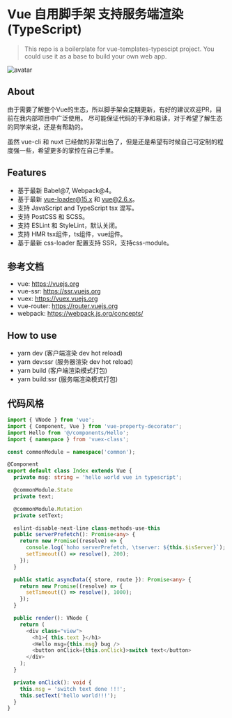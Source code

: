 # Vue 自用脚手架 支持服务端渲染 (TypeScript)

> This repo is a boilerplate for vue-templates-typescipt project. You could use it as a base to build your own web app.

![avatar](http://wx4.sinaimg.cn/large/7ee06dc9ly1g5db7bte8ij216z0u0qjm.jpg)


## About

由于需要了解整个Vue的生态，所以脚手架会定期更新，有好的建议欢迎PR，目前在我内部项目中广泛使用。
尽可能保证代码的干净和易读，对于希望了解生态的同学来说，还是有帮助的。

虽然 vue-cli 和 nuxt 已经做的非常出色了，但是还是希望有时候自己可定制的程度强一些，希望更多的掌控在自己手里。

## Features

 * 基于最新 Babel@7, Webpack@4。
 * 基于最新 vue-loader@15.x 和 vue@2.6.x。
 * 支持 JavaScript and TypeScript tsx 混写。
 * 支持 PostCSS 和 SCSS。
 * 支持 ESLint 和 StyleLint，默认关闭。
 * 支持 HMR tsx组件，ts组件，vue组件。
 * 基于最新 css-loader 配置支持 SSR，支持css-module。

## 参考文档

 * vue: https://vuejs.org
 * vue-ssr: https://ssr.vuejs.org
 * vuex: https://vuex.vuejs.org
 * vue-router: https://router.vuejs.org
 * webpack: https://webpack.js.org/concepts/

## How to use

 * yarn dev (客户端渲染 dev hot reload)
 * yarn dev:ssr (服务器渲染 dev hot reload)
 * yarn build (客户端渲染模式打包)
 * yarn build:ssr (服务端渲染模式打包)

## 代码风格

```typescript
import { VNode } from 'vue';
import { Component, Vue } from 'vue-property-decorator';
import Hello from '@/components/Hello';
import { namespace } from 'vuex-class';

const commonModule = namespace('common');

@Component
export default class Index extends Vue {
  private msg: string = 'hello world vue in typescript';

  @commonModule.State
  private text;

  @commonModule.Mutation
  private setText;

  eslint-disable-next-line class-methods-use-this
  public serverPrefetch(): Promise<any> {
    return new Promise((resolve) => {
      console.log(`hoho serverPrefetch, \tserver: ${this.$isServer}`);
      setTimeout(() => resolve(), 200);
    });
  }

  public static asyncData({ store, route }): Promise<any> {
    return new Promise((resolve) => {
      setTimeout(() => resolve(), 1000);
    });
  }

  public render(): VNode {
    return (
      <div class="view">
        <h1>{ this.text }</h1>
        <Hello msg={this.msg} bug />
        <button onClick={this.onClick}>switch text</button>
      </div>
    );
  }

  private onClick(): void {
    this.msg = 'switch text done !!!';
    this.setText('hello world!!!');
  }
}
```
